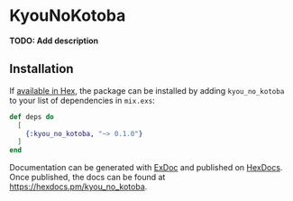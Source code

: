 # KyouNoKotoba

**TODO: Add description**

## Installation

If [available in Hex](https://hex.pm/docs/publish), the package can be installed
by adding `kyou_no_kotoba` to your list of dependencies in `mix.exs`:

```elixir
def deps do
  [
    {:kyou_no_kotoba, "~> 0.1.0"}
  ]
end
```

Documentation can be generated with [ExDoc](https://github.com/elixir-lang/ex_doc)
and published on [HexDocs](https://hexdocs.pm). Once published, the docs can
be found at <https://hexdocs.pm/kyou_no_kotoba>.

 
